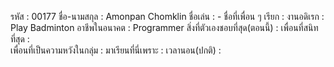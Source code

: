 รหัส : 00177
ชื่อ-นามสกุล : Amonpan Chomklin
ชื่อเล่น : -
ชื่อที่เพื่อน ๆ เรียก : 
งานอดิเรก : Play Badminton
อาชีพในอนาคต : Programmer
สิ่งที่ตัวเองชอบที่สุด(ตอนนี้) : 
เพื่อนที่สนิทที่สุด :  
เพื่อนที่เป็นความหวังในกลุ่ม : 
มาเรียนที่นี่เพราะ : 
เวลานอน(ปกติ) :  